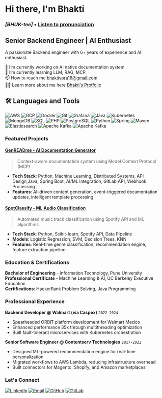 # Hi there, I'm Bhakti 
### *[BHUK-tee]* • [Listen to pronunciation](https://www.howtopronounce.com/bhakti/40676044)

## Senior Backend Engineer | AI Enthusiast

A passionate Backend engineer with 6+ years of experience and AI enthusiast.  

🔭 I’m currently working on AI native documentation system  
🌱 I’m currently learning LLM, RAG, MCP.  
📫 How to reach me [bhaktivora16@gmail.com](mailto:bhaktivora16@gmail.com)  
👨‍💻 Learn more about me here [Bhakti's Protfolio](https://bhaktivora9.github.io/bhakti-portfolio/?utm_source=github&utm_medium=social&utm_campaign=portfolio&utm_content=bio_link
)

## 🛠️ Languages and Tools

![AWS](https://img.shields.io/badge/AWS-232F3E?style=for-the-badge&logo=amazonaws&logoColor=white)
![GCP](https://img.shields.io/badge/GCP-4285F4?style=for-the-badge&logo=google-cloud&logoColor=white)
![Docker](https://img.shields.io/badge/Docker-2496ED?style=for-the-badge&logo=docker&logoColor=white)
![Git](https://img.shields.io/badge/Git-F05032?style=for-the-badge&logo=git&logoColor=white)
![Grafana](https://img.shields.io/badge/Grafana-F46800?style=for-the-badge&logo=grafana&logoColor=white)
![Java](https://img.shields.io/badge/Java-007396?style=for-the-badge&logo=java&logoColor=white)
![Kubernetes](https://img.shields.io/badge/Kubernetes-326CE5?style=for-the-badge&logo=kubernetes&logoColor=white)
![MongoDB](https://img.shields.io/badge/MongoDB-47A248?style=for-the-badge&logo=mongodb&logoColor=white)
![SQL](https://img.shields.io/badge/SQL-4479A1?style=for-the-badge&logo=mysql&logoColor=white)
![PHP](https://img.shields.io/badge/PHP-777BB4?style=for-the-badge&logo=php&logoColor=white)
![PostgreSQL](https://img.shields.io/badge/PostgreSQL-4169E1?style=for-the-badge&logo=postgresql&logoColor=white)
![Python](https://img.shields.io/badge/Python-3776AB?style=for-the-badge&logo=python&logoColor=white)
![Spring](https://img.shields.io/badge/Spring-6DB33F?style=for-the-badge&logo=spring&logoColor=white)
![Maven](https://img.shields.io/badge/Maven-C71A36?style=for-the-badge&logo=apachemaven&logoColor=white)
![Elasticsearch](https://img.shields.io/badge/Elasticsearch-005571?style=for-the-badge&logo=elasticsearch&logoColor=white)
![Apache Kafka](https://img.shields.io/badge/Kafka-231F20?style=for-the-badge&logo=apachekafka&logoColor=white)
![Apache Kafka](https://img.shields.io/badge/Kafka-231F20?style=for-the-badge&logo=apachekafka&logoColor=white)

### Featured Projects

#### [GenREADme - AI Documentation Generator](https://gitlab.com/bhaktivora09/genreadme/)
> Context-aware documentation system using Model Context Protocol (MCP)

- **Tech Stack**: Python, Machine Learning, Distributed Systems, API Design,Java, Spring Boot, AI/ML Integration, GitLab API, Webhook Processing
- **Features**: AI-driven content generation, event-triggered documentation updates, intelligent template processing


#### [SpotClassify - ML Audio Classification](https://github.com/bhaktivora9/BH-PCMLAI-Capstone)
> Automated music track classification using Spotify API and ML algorithms

- **Tech Stack**: Python, Scikit-learn, Spotify API, Data Pipeline
- **Models**: Logistic Regression, SVM, Decision Trees, KNN
- **Features**: Real-time genre classification, recommendation engine, feature extraction pipeline

### Education & Certifications

**Bachelor of Engineering** - Information Technology, Pune University  
**Professional Certificate** - Machine Learning & AI, UC Berkeley Executive Education  
**Certifications**: HackerRank Problem Solving, Java Programming

### Professional Experience

**Backend Developer @ Walmart (via Caspex)** `2022-2024`
- Spearheaded ORBIT platform development for Walmart Mexico
- Enhanced performance 35x through multithreading optimization
- Built fault-tolerant microservices with Kubernetes orchestration

**Senior Software Engineer @ Contentserv Technologies** `2017-2021`
- Designed ML-powered recommendation engine for real-time personalization
- Migrated workflows to AWS Lambda, reducing infrastructure overhead
- Built connectors for Magento, Shopify, and Amazon marketplaces

### Let's Connect

[![LinkedIn](https://img.shields.io/badge/LinkedIn-0077B5?style=for-the-badge&logo=linkedin&logoColor=white)](https://linkedin.com/in/bhakti-vora)
[![Email](https://img.shields.io/badge/Email-D14836?style=for-the-badge&logo=gmail&logoColor=white)](mailto:bhaktivora16@gmail.com)
[![GitHub](https://img.shields.io/badge/GitHub-100000?style=for-the-badge&logo=github&logoColor=white)](https://github.com/bhaktivora9)
[![GitLab](https://img.shields.io/badge/GitLab-100000?logo=gitlab&style=for-the-badge)](https://gitlab.com/users/bhaktivora09/projects)
